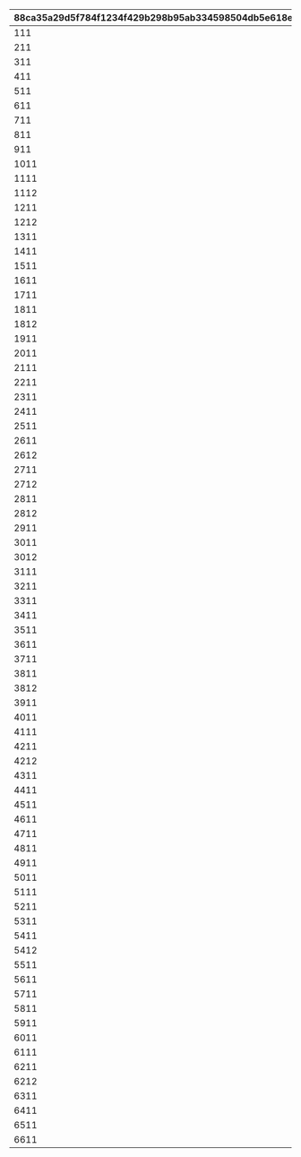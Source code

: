 |88ca35a29d5f784f1234f429b298b95ab334598504db5e618e7c20cc900f6394|8f41f8e082a093dad5fc11139440763df3632d0d80be416f18fba0f2ee6d802d|64fc6b94eee973b9dc81bf8633be4112a84c5a35c270100802d692bf9eb642b5|d38c020f9444a056a4da9c5e039c3ab6d20a4805f31770fc6246891773808509|2b0d2a217f840af25a2184a2e6cef2fd8817cfe829ee6f4a116188d86b66a1eb|031024180e3fdbf68dafcbcc47ae6432d124c9348f3eed3b6dc5e724578151c2|f21972734906b2bea3abd3e1f4a5ad0ba07bb173bf8d5b33f057fc61143594fa|2c64a8dadfdd3bcb033d17957524949af2902fe6b160b89f81fdba879d5bc357|
| --- | --- | --- | --- | --- | --- | --- | --- |
|111|1|4|3|200|2|104|5|
|211|1|4|3|2|2|14|5|
|311|1|4|3|2|2|103|5|
|411|1|4|3|2|2|102|5|
|511|1|4|3|200|2|104|5|
|611|1|4|3|250|2|1|5|
|711|1|4|3|3|2|101|5|
|811|1|4|3|3|2|100|5|
|911|1|4|3|200|2|104|5|
|1011|1|4|3|250|2|1|5|
|1111|1|4|3|250|2|3|5|
|1112|1|4|3|250|2|5|5|
|1211|1|4|3|150|2|6|5|
|1212|1|4|3|150|2|7|5|
|1311|1|4|3|200|2|104|5|
|1411|1|4|3|2|2|103|5|
|1511|1|4|3|2|2|102|5|
|1611|1|4|3|250|2|1|5|
|1711|1|4|3|200|2|104|5|
|1811|1|4|3|500|2|2|5|
|1812|1|4|3|500|2|4|5|
|1911|1|4|3|3|2|101|5|
|2011|1|4|3|3|2|100|5|
|2111|1|4|3|200|2|104|5|
|2211|1|4|3|250|2|1|5|
|2311|1|4|3|3|2|100|5|
|2411|1|4|3|3|2|101|5|
|2511|1|4|3|200|2|104|5|
|2611|1|4|3|500|2|2|5|
|2612|1|4|3|500|2|4|5|
|2711|1|4|3|150|2|6|5|
|2712|1|4|3|150|2|7|5|
|2811|1|4|3|500|2|2|5|
|2812|1|4|3|500|2|4|5|
|2911|1|4|3|200|2|104|5|
|3011|1|4|3|250|2|3|5|
|3012|1|4|3|250|2|5|5|
|3111|1|4|3|3|2|100|5|
|3211|1|4|3|3|2|101|5|
|3311|1|4|3|200|2|104|5|
|3411|1|4|3|2|2|100|5|
|3511|1|4|3|200|2|104|5|
|3611|1|4|3|1|2|103|5|
|3711|1|4|3|1|2|102|5|
|3811|1|4|3|250|2|2|5|
|3812|1|4|3|250|2|4|5|
|3911|1|4|3|1|2|102|5|
|4011|1|4|3|200|2|104|5|
|4111|1|4|3|2|2|100|5|
|4211|1|4|3|150|2|6|5|
|4212|1|4|3|150|2|7|5|
|4311|1|4|3|200|2|104|5|
|4411|1|4|3|1|2|103|5|
|4511|1|4|3|200|2|104|5|
|4611|1|4|3|2|2|101|5|
|4711|1|4|3|1|2|102|5|
|4811|1|4|3|200|2|104|5|
|4911|1|4|3|1|2|103|5|
|5011|1|4|3|200|2|104|5|
|5111|1|4|3|2|2|101|5|
|5211|1|4|3|1|2|102|5|
|5311|1|4|3|200|2|104|5|
|5411|1|4|3|150|2|6|5|
|5412|1|4|3|150|2|7|5|
|5511|1|4|3|1|2|103|5|
|5611|1|4|3|200|2|104|5|
|5711|1|4|3|2|2|100|5|
|5811|1|4|3|2|2|101|5|
|5911|1|4|3|1|2|103|5|
|6011|1|4|3|200|2|104|5|
|6111|1|4|3|1|2|102|5|
|6211|1|4|3|250|2|2|5|
|6212|1|4|3|250|2|4|5|
|6311|1|4|3|200|2|104|5|
|6411|1|4|3|1|2|103|5|
|6511|1|4|3|1|2|102|5|
|6611|1|4|3|200|2|104|5|